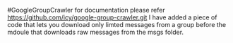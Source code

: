 #GoogleGroupCrawler
for documentation please refer https://github.com/icy/google-group-crawler.git
I have added a piece of code that lets you download only limted messages from a group
before the mdoule that downloads raw messages from the msgs folder.
